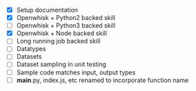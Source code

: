 
 - [x] Setup documentation
 - [x] Openwhisk + Python2 backed skill
 - [ ] Openwhisk + Python3 backed skill
 - [x] Openwhisk + Node backed skill
 - [ ] Long running job backed skill
 - [ ] Datatypes
 - [ ] Datasets
 - [ ] Dataset sampling in unit testing
 - [ ] Sample code matches input, output types
 - [ ] __main__.py, index.js, etc renamed to incorporate function name
